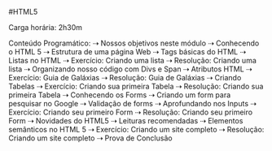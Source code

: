 #HTML5

Carga horária: 2h30m

Conteúdo Programático:
⇢ Nossos objetivos neste módulo
⇢ Conhecendo o HTML 5
⇢ Estrutura de uma página Web
⇢ Tags básicas do HTML
⇢ Listas no HTML
⇢ Exercício: Criando uma lista
⇢ Resolução: Criando uma lista
⇢ Organizando nosso código com Divs e Span
⇢ Atributos HTML
⇢ Exercício: Guia de Galáxias
⇢ Resolução: Guia de Galáxias
⇢ Criando Tabelas
⇢ Exercício: Criando sua primeira Tabela
⇢ Resolução: Criando sua primeira Tabela
⇢ Conhecendo os Forms
⇢ Criando um form para pesquisar no Google
⇢ Validação de forms
⇢ Aprofundando nos Inputs
⇢ Exercício: Criando seu primeiro Form
⇢ Resolução: Criando seu primeiro Form
⇢ Novidades do HTML5
⇢ Leituras recomendadas
⇢ Elementos semânticos no HTML 5
⇢ Exercício: Criando um site completo
⇢ Resolução: Criando um site completo
⇢ Prova de Conclusão